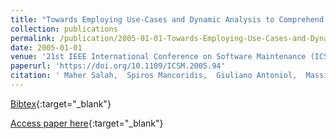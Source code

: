 ```yaml
---
title: "Towards Employing Use-Cases and Dynamic Analysis to Comprehend Mozilla"
collection: publications
permalink: /publication/2005-01-01-Towards-Employing-Use-Cases-and-Dynamic-Analysis-to-Comprehend-Mozilla
date: 2005-01-01
venue: '21st IEEE International Conference on Software Maintenance (ICSM 2005), 25-30 September 2005, Budapest, Hungary'
paperurl: 'https://doi.org/10.1109/ICSM.2005.94'
citation: ' Maher Salah,  Spiros Mancoridis,  Giuliano Antoniol,  Massimiliano Di Penta, &quot;Towards Employing Use-Cases and Dynamic Analysis to Comprehend Mozilla.&quot; 21st IEEE International Conference on Software Maintenance (ICSM 2005), 25-30 September 2005, Budapest, Hungary, 2005.'
---
```

[Bibtex](https://dblp.org/rec/bib/conf/icsm/SalahMAP05){:target="_blank"}

[Access paper here](https://doi.org/10.1109/ICSM.2005.94){:target="_blank"}
